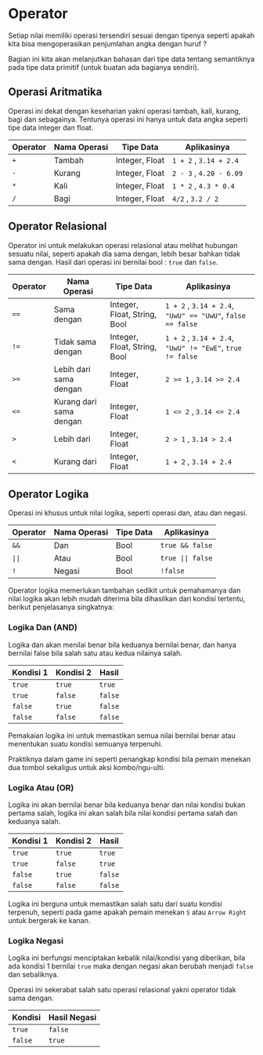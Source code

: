 # Operator

Setiap nilai memiliki operasi tersendiri sesuai dengan tipenya seperti apakah kita bisa mengoperasikan penjumlahan angka dengan huruf ?

Bagian ini kita akan melanjutkan bahasan dari tipe data tentang semantiknya pada tipe data primitif (untuk buatan ada bagianya sendiri).

## Operasi Aritmatika

Operasi ini dekat dengan keseharian yakni operasi tambah, kali, kurang, bagi dan sebagainya. Tentunya operasi ini hanya untuk data angka seperti tipe data integer dan float.

| Operator | Nama Operasi | Tipe Data | Aplikasinya | 
|--|--|--|--|
| `+` | Tambah | Integer, Float | `1 + 2` ,  `3.14 + 2.4` |
| `-` | Kurang | Integer, Float | `2 - 3` , `4.20 - 6.09` | 
| `*` | Kali | Integer, Float | `1 * 2` , `4.3 * 0.4` |
| `/` | Bagi | Integer, Float | `4/2` , `3.2 / 2` |

## Operator Relasional

Operator ini untuk melakukan operasi relasional atau melihat hubungan sesuatu nilai, seperti apakah dia sama dengan, lebih besar bahkan tidak sama dengan. Hasil dari operasi ini bernilai bool : `true` dan `false`.

| Operator | Nama Operasi | Tipe Data | Aplikasinya | 
|--|--|--|--|
| `==` | Sama dengan | Integer, Float, String, Bool | `1 + 2` ,  `3.14 + 2.4`, `"UwU" == "UwU"`, `false == false` |
| `!=` | Tidak sama dengan | Integer, Float, String, Bool | `1 + 2` ,  `3.14 + 2.4`, `"UwU" != "EwE"`, `true != false` |
| `>=` | Lebih dari sama dengan | Integer, Float | `2 >= 1` ,  `3.14 >= 2.4` |
| `<=` | Kurang dari sama dengan | Integer, Float | `1 <= 2` ,  `3.14 <= 2.4` |
| `>` | Lebih dari | Integer, Float | `2 > 1` ,  `3.14 > 2.4` |
| `<` | Kurang dari | Integer, Float | `1 + 2` ,  `3.14 + 2.4` |


## Operator Logika

Operasi ini khusus untuk nilai logika, seperti operasi dan, atau dan negasi.

| Operator | Nama Operasi | Tipe Data | Aplikasinya | 
|--|--|--|--|
| `&&` | Dan | Bool | `true && false` |
| <code>\|\|</code> | Atau | Bool | <code>true \|\| false</code> |
| `!` | Negasi | Bool | `!false` |

Operator logika memerlukan tambahan sedikit untuk pemahamanya dan nilai logika akan lebih mudah diterima bila dihasilkan dari kondisi tertentu, berikut penjelasanya singkatnya:

### Logika Dan (AND)

Logika dan akan menilai benar bila keduanya bernilai benar, dan hanya bernilai false bila salah satu atau kedua nilainya salah. 

| Kondisi 1 | Kondisi 2 | Hasil
|--|--|--|
| `true` | `true` | `true` |
| `true` | `false` | `false` |
| `false` | `true` | `false` |
| `false` | `false` | `false` |

Pemakaian logika ini untuk memastikan semua nilai bernilai benar atau menentukan suatu kondisi semuanya terpenuhi. 

Praktiknya dalam game ini seperti penangkap kondisi bila pemain menekan dua tombol sekaligus untuk aksi kombo/ngu-ulti.

### Logika Atau (OR)

Logika ini akan bernilai benar bila keduanya benar dan nilai kondisi bukan pertama salah, logika ini akan salah bila nilai kondisi pertama salah dan keduanya salah.

| Kondisi 1 | Kondisi 2 | Hasil
|--|--|--|
| `true` | `true` | `true` |
| `true` | `false` | `true` |
| `false` | `true` | `false` |
| `false` | `false` | `false` |

Logika ini berguna untuk memastikan salah satu dari suatu kondisi terpenuh, seperti 
pada game apakah pemain menekan `S` atau `Arrow Right` untuk bergerak ke kanan.

### Logika Negasi

Logika ini berfungsi menciptakan kebalik nilai/kondisi yang diberikan, bila ada kondisi 1 bernilai `true` maka dengan negasi akan berubah menjadi `false` dan sebaliknya.

Operasi ini sekerabat salah satu operasi relasional yakni operator tidak sama dengan.

| Kondisi | Hasil Negasi
|--|--|
| `true` | `false` |
| `false` | `true` |